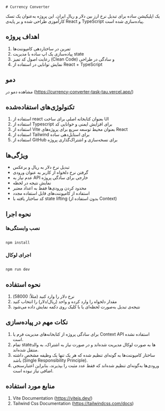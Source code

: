                                                                                                                                                                                                  # Currency Converter

یک اپلیکیشن ساده برای تبدیل نرخ ارز بین دلار و ریال ایران. این پروژه به‌عنوان یک تسک کارآموزی طراحی شده و بر پایه‌ی React و TypeScript پیاده‌سازی شده است.



## اهداف پروژه

1. تمرین در ساختاردهی کامپوننت‌ها
2. پیاده‌سازی یک اپ ساده با مدیریت state
3. رعایت اصول کد تمیز (Clean Code) و سادگی در طراحی
4. نمایش توانایی در استفاده از React + TypeScript


## دمو


مشاهده دمو در  (https://currency-converter-task-tau.vercel.app/)



## تکنولوژی‌های استفاده‌شده

1. استفاده از react بعنوان کتابخانه اصلی برای ساخت UI
2. استفاده از Typescript برای افزایش ایمنی و خوانایی کد
3. استفاده از Vite بعنوان محیط توسعه سریع برای پروژه‌های React
4. استفاده از Tailwind برای استایل‌دهی ساده
5. استفاده از GitHub برای نسخه‌سازی و اشتراک‌گذاری پروژه



## ویژگی‌ها

- تبدیل نرخ دلار به ریال و برعکس
- گرفتن نرخ دلخواه از کاربر به عنوان ورودی
- عدم نیاز به API خارجی برای سادگی پروژه
- نمایش نتیجه در لحظه
- محدود کردن ورودی‌ها فقط به اعداد معتبر
- استفاده از کامپوننت‌های قابل استفاده مجدد
- کد ساختار یافته با state lifting (بدون استفاده از Context)



## نحوه اجرا

### نصب وابستگی‌ها

                                                                                                                                                                                                        npm install

### اجرای لوکال

                                                                                                                                                                                                        npm run dev



## نحوه استفاده

1.  نرخ دلار را وارد کنید (مثلاً: 58000)
2.  مقدار دلخواه را وارد کرده و واحد (ریال/دلار) را انتخاب کنید
3.  نتیجه‌ی تبدیل به‌صورت لحظه‌ای یا با کلیک روی دکمه نمایش داده می‌شود



## نکات مهم در پیاده‌سازی

1. برای سادگی پروژه از کتابخانه‌های مدیریت فرم یا Context API استفاده نشده است.
2. تمام state‌ها به صورت لوکال مدیریت شده‌اند و در صورت نیاز به اشتراک، به والد منتقل شده‌اند.
3. ساختار کامپوننت‌ها به گونه‌ای تنظیم شده که هر یک تنها یک وظیفه مشخص داشته باشد (Single Responsibility Principle).
4. ورودی‌ها به‌گونه‌ای تنظیم شده‌اند که فقط عدد مثبت را بپذیرند، بنابراین اعتبارسنجی اضافی نیاز نبوده است.


## منابع مورد استفاده

1. Vite Documentation (https://vitejs.dev/)
2. Tailwind Css Documentation (https://tailwindcss.com/docs)
